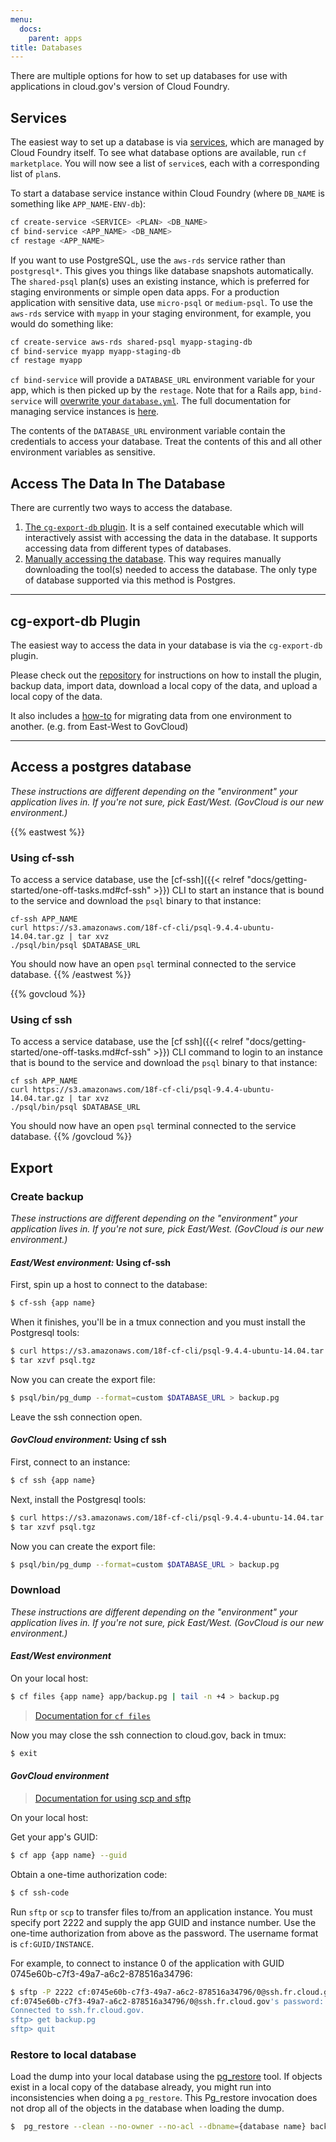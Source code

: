 ```yaml
---
menu:
  docs:
    parent: apps
title: Databases
---
```


There are multiple options for how to set up databases for use with applications in cloud.gov's version of Cloud Foundry.

## Services

The easiest way to set up a database is via [services](http://docs.cloudfoundry.org/devguide/services/), which are managed by Cloud Foundry itself. To see what database options are available, run `cf marketplace`. You will now see a list of `service`s, each with a corresponding list of `plan`s.

To start a database service instance within Cloud Foundry (where `DB_NAME` is something like `APP_NAME-ENV-db`):

```bash
cf create-service <SERVICE> <PLAN> <DB_NAME>
cf bind-service <APP_NAME> <DB_NAME>
cf restage <APP_NAME>
```

If you want to use PostgreSQL, use the `aws-rds` service rather than `postgresql*`. This gives you things like database snapshots automatically. The `shared-psql` plan(s) uses an existing instance, which is preferred for staging environments or simple open data apps. For a production application with sensitive data, use `micro-psql` or `medium-psql`. To use the `aws-rds` service with `myapp` in your staging environment, for example, you would do something like:

```bash
cf create-service aws-rds shared-psql myapp-staging-db
cf bind-service myapp myapp-staging-db
cf restage myapp
```

`cf bind-service` will provide a `DATABASE_URL` environment variable for your app, which is then picked up by the `restage`. Note that for a Rails app, `bind-service` will [overwrite your `database.yml`](http://docs.cloudfoundry.org/buildpacks/ruby/ruby-service-bindings.html#rails-applications-have-autoconfigured-database-yml). The full documentation for managing service instances is [here](https://docs.cloudfoundry.org/devguide/services/managing-services.html).

The contents of the `DATABASE_URL` environment variable contain the credentials to access your database. Treat the contents of this and all other environment variables as sensitive.

## Access The Data In The Database

There are currently two ways to access the database.

1. [The `cg-export-db` plugin](#cg-export-db-plugin). It is a self contained
executable which will interactively assist with accessing the data in the
database. It supports accessing data from different types of databases.
1. [Manually accessing the database](#access-a-postgres-database). This way
requires manually downloading the tool(s) needed to access the database. The
only type of database supported via this method is Postgres.

---

## cg-export-db Plugin

The easiest way to access the data in your database is via the `cg-export-db`
plugin.

Please check out the [repository](https://github.com/18F/cg-export-db)
for instructions on how to install the plugin, backup data, import data,
download a local copy of the data, and upload a local copy of the data.

It also includes a [how-to](https://github.com/18F/cg-export-db#1-migrating-from-ew-to-govcloud-in-4-steps)
for migrating data from one environment to another. (e.g. from East-West to
GovCloud)

---

## Access a postgres database

*These instructions are different depending on the "environment" your application lives in. If you're not sure, pick East/West. (GovCloud is our new environment.)*

{{% eastwest %}}
### Using cf-ssh

To access a service database, use the [cf-ssh]({{< relref "docs/getting-started/one-off-tasks.md#cf-ssh" >}}) CLI to start an instance that is bound to the service and download the `psql` binary to that instance:

    cf-ssh APP_NAME
    curl https://s3.amazonaws.com/18f-cf-cli/psql-9.4.4-ubuntu-14.04.tar.gz | tar xvz
    ./psql/bin/psql $DATABASE_URL

You should now have an open `psql` terminal connected to the service database.
{{% /eastwest %}}

{{% govcloud %}}
### Using cf ssh

To access a service database, use the [cf ssh]({{< relref "docs/getting-started/one-off-tasks.md#cf-ssh" >}}) CLI command to login to an instance that is bound to the service and download the `psql` binary to that instance:

    cf ssh APP_NAME
    curl https://s3.amazonaws.com/18f-cf-cli/psql-9.4.4-ubuntu-14.04.tar.gz | tar xvz
    ./psql/bin/psql $DATABASE_URL

You should now have an open `psql` terminal connected to the service database.
{{% /govcloud %}}

## Export

### Create backup

*These instructions are different depending on the "environment" your application lives in. If you're not sure, pick East/West. (GovCloud is our new environment.)*

#### *East/West environment:* Using cf-ssh

First, spin up a host to connect to the database:

```sh
$ cf-ssh {app name}
```

When it finishes, you'll be in a tmux connection and you must install the Postgresql tools:

```sh
$ curl https://s3.amazonaws.com/18f-cf-cli/psql-9.4.4-ubuntu-14.04.tar.gz > psql.tgz
$ tar xzvf psql.tgz
```

Now you can create the export file:

```sh
$ psql/bin/pg_dump --format=custom $DATABASE_URL > backup.pg
```

Leave the ssh connection open.

#### *GovCloud environment:* Using cf ssh

First, connect to an instance:

```sh
$ cf ssh {app name}
```

Next, install the Postgresql tools:

```sh
$ curl https://s3.amazonaws.com/18f-cf-cli/psql-9.4.4-ubuntu-14.04.tar.gz > psql.tgz
$ tar xzvf psql.tgz
```

Now you can create the export file:

```sh
$ psql/bin/pg_dump --format=custom $DATABASE_URL > backup.pg
```


### Download

*These instructions are different depending on the "environment" your application lives in. If you're not sure, pick East/West. (GovCloud is our new environment.)*

#### *East/West environment*

On your local host:

```sh
$ cf files {app name} app/backup.pg | tail -n +4 > backup.pg
```

> [Documentation for `cf files`](http://cli.cloudfoundry.org/en-US/cf/files.html)

Now you may close the ssh connection to cloud.gov, back in tmux:

```sh
$ exit
```

#### *GovCloud environment*

> [Documentation for using scp and sftp](https://docs.cloudfoundry.org/devguide/deploy-apps/ssh-apps.html#other-ssh-access)

On your local host:

Get your app's GUID:

```sh
$ cf app {app name} --guid
```

Obtain a one-time authorization code:

```sh
$ cf ssh-code
```

Run `sftp` or `scp` to transfer files to/from an application instance.  You must specify port 2222 and supply the app GUID and instance number.  Use the one-time authorization from above as the password.  The username format is `cf:GUID/INSTANCE`.

For example, to connect to instance 0 of the application with GUID 0745e60b-c7f3-49a7-a6c2-878516a34796:

```sh
$ sftp -P 2222 cf:0745e60b-c7f3-49a7-a6c2-878516a34796/0@ssh.fr.cloud.gov
cf:0745e60b-c7f3-49a7-a6c2-878516a34796/0@ssh.fr.cloud.gov's password: ******
Connected to ssh.fr.cloud.gov.
sftp> get backup.pg
sftp> quit
```


### Restore to local database

Load the dump into your local database using the [pg_restore](https://www.postgresql.org/docs/current/static/app-pgrestore.html) tool. If objects exist in a
local copy of the database already, you might run into inconsistencies when doing a
`pg_restore`. This Pg_restore invocation does not drop all of the objects in the database when loading the
dump.

```sh
$  pg_restore --clean --no-owner --no-acl --dbname={database name} backup.pg
```
